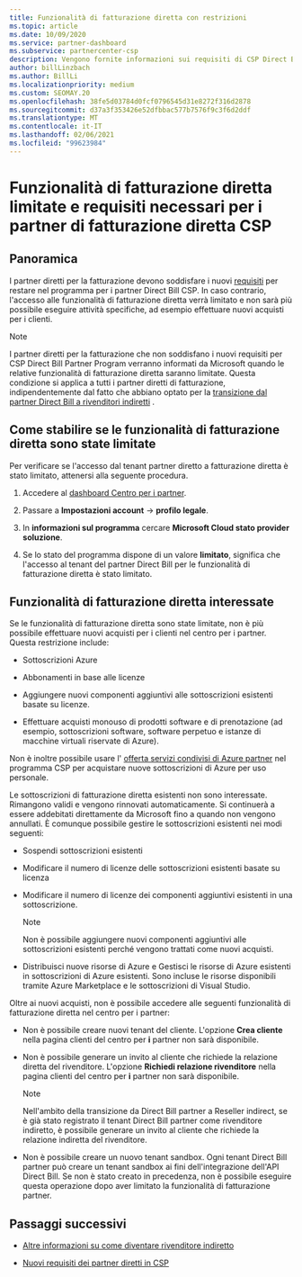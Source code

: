 ```yaml
---
title: Funzionalità di fatturazione diretta con restrizioni
ms.topic: article
ms.date: 10/09/2020
ms.service: partner-dashboard
ms.subservice: partnercenter-csp
description: Vengono fornite informazioni sui requisiti di CSP Direct Bill partner e sulle operazioni da eseguire per evitare la limitazione delle funzionalità. Scopri se le tue funzionalità sono state limitate.
author: billLinzbach
ms.author: BillLi
ms.localizationpriority: medium
ms.custom: SEOMAY.20
ms.openlocfilehash: 38fe5d03784d0fcf0796545d31e8272f316d2878
ms.sourcegitcommit: d37a3f353426e52dfbbac577b7576f9c3f6d2ddf
ms.translationtype: MT
ms.contentlocale: it-IT
ms.lasthandoff: 02/06/2021
ms.locfileid: "99623984"
---
```

# <a name="restricted-direct-bill-capabilities-and-the-requirements-needed-for-csp-direct-bill-partners"></a>Funzionalità di fatturazione diretta limitate e requisiti necessari per i partner di fatturazione diretta CSP  

## <a name="overview"></a>Panoramica

I partner diretti per la fatturazione devono soddisfare i nuovi [requisiti](direct-partner-new-requirements.md) per restare nel programma per i partner Direct Bill CSP. In caso contrario, l'accesso alle funzionalità di fatturazione diretta verrà limitato e non sarà più possibile eseguire attività specifiche, ad esempio effettuare nuovi acquisti per i clienti.

> [!Note]
> I partner diretti per la fatturazione che non soddisfano i nuovi requisiti per CSP Direct Bill Partner Program verranno informati da Microsoft quando le relative funzionalità di fatturazione diretta saranno limitate. Questa condizione si applica a tutti i partner diretti di fatturazione, indipendentemente dal fatto che abbiano optato per la [transizione dal partner Direct Bill a rivenditori indiretti](transition-direct-to-indirect.md) .  

## <a name="how-to-tell-if-your-direct-bill-capabilities-has-been-restricted"></a>Come stabilire se le funzionalità di fatturazione diretta sono state limitate

Per verificare se l'accesso dal tenant partner diretto a fatturazione diretta è stato limitato, attenersi alla seguente procedura.

1. Accedere al [dashboard Centro per i partner](https://partner.microsoft.com/dashboard).

2. Passare a **Impostazioni account**  ->  **profilo legale**.

3. In **informazioni sul programma** cercare **Microsoft Cloud stato provider soluzione**.

4. Se lo stato del programma dispone di un valore **limitato**, significa che l'accesso al tenant del partner Direct Bill per le funzionalità di fatturazione diretta è stato limitato.

## <a name="affected-direct-bill-capabilities"></a>Funzionalità di fatturazione diretta interessate

Se le funzionalità di fatturazione diretta sono state limitate, non è più possibile effettuare nuovi acquisti per i clienti nel centro per i partner. Questa restrizione include:

- Sottoscrizioni Azure

- Abbonamenti in base alle licenze

- Aggiungere nuovi componenti aggiuntivi alle sottoscrizioni esistenti basate su licenze.

- Effettuare acquisti monouso di prodotti software e di prenotazione (ad esempio, sottoscrizioni software, software perpetuo e istanze di macchine virtuali riservate di Azure).

Non è inoltre possibile usare l' [offerta servizi condivisi di Azure partner](shared-services.md) nel programma CSP per acquistare nuove sottoscrizioni di Azure per uso personale.

Le sottoscrizioni di fatturazione diretta esistenti non sono interessate. Rimangono validi e vengono rinnovati automaticamente. Si continuerà a essere addebitati direttamente da Microsoft fino a quando non vengono annullati. È comunque possibile gestire le sottoscrizioni esistenti nei modi seguenti:

- Sospendi sottoscrizioni esistenti

- Modificare il numero di licenze delle sottoscrizioni esistenti basate su licenza

- Modificare il numero di licenze dei componenti aggiuntivi esistenti in una sottoscrizione. 
 
    >[!Note] 
    >Non è possibile aggiungere nuovi componenti aggiuntivi alle sottoscrizioni esistenti perché vengono trattati come nuovi acquisti.

- Distribuisci nuove risorse di Azure e Gestisci le risorse di Azure esistenti in sottoscrizioni di Azure esistenti. Sono incluse le risorse disponibili tramite Azure Marketplace e le sottoscrizioni di Visual Studio.

Oltre ai nuovi acquisti, non è possibile accedere alle seguenti funzionalità di fatturazione diretta nel centro per i partner:

- Non è possibile creare nuovi tenant del cliente. L'opzione **Crea cliente** nella pagina clienti del centro per **i** partner non sarà disponibile.

- Non è possibile generare un invito al cliente che richiede la relazione diretta del rivenditore. L'opzione **Richiedi relazione rivenditore** nella pagina clienti del centro per **i** partner non sarà disponibile.

    >[!NOTE]
    >Nell'ambito della transizione da Direct Bill partner a Reseller indirect, se è già stato registrato il tenant Direct Bill partner come rivenditore indiretto, è possibile generare un invito al cliente che richiede la relazione indiretta del rivenditore.

- Non è possibile creare un nuovo tenant sandbox. Ogni tenant Direct Bill partner può creare un tenant sandbox ai fini dell'integrazione dell'API Direct Bill. Se non è stato creato in precedenza, non è possibile eseguire questa operazione dopo aver limitato la funzionalità di fatturazione partner.  

## <a name="next-steps"></a>Passaggi successivi

- [Altre informazioni su come diventare rivenditore indiretto](https://assetsprod.microsoft.com/csp-directbill-to-indirect-transition.pdf)

- [Nuovi requisiti dei partner diretti in CSP](direct-partner-new-requirements.md)

